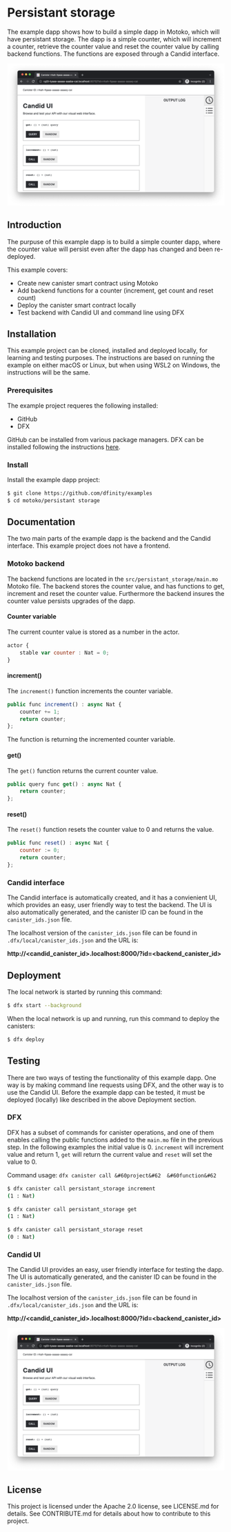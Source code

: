 # Persistant storage
The example dapp shows how to build a simple dapp in Motoko, which will have persistant storage. The dapp is a simple counter, which will increment a counter, retrieve the counter value and reset the counter value by calling backend functions. The functions are exposed through a Candid interface. 

![Counter Frontend](README_images/candid_ui.png)

## Introduction
The purpuse of this example dapp is to build a simple counter dapp, where the counter value will persist even after the dapp has changed and been re-deployed. 

This example covers:

- Create new canister smart contract using Motoko
- Add backend functions for a counter (increment, get count and reset count)
- Deploy the canister smart contract locally
- Test backend with Candid UI and command line using DFX 

## Installation
This example project can be cloned, installed and deployed locally, for learning and testing purposes. The instructions are based on running the example on either macOS or Linux, but when using WSL2 on Windows, the instructions will be the same.

### Prerequisites
The example project requeres the following installed:

- GitHub
- DFX 

GitHub can be installed from various package managers. DFX can be installed following the instructions [here](https://smartcontracts.org/docs/quickstart/local-quickstart.html#download-and-install).

### Install
Install the example dapp project:

```bash
$ git clone https://github.com/dfinity/examples
$ cd motoko/persistant storage
```

## Documentation
The two main parts of the example dapp is the backend and the Candid interface. This example project does not have a frontend.

### Motoko backend
The backend functions are located in the `src/persistant_storage/main.mo` Motoko file. The backend stores the counter value, and has functions to get, increment and reset the counter value. Furthermore the backend insures the counter value persists upgrades of the dapp. 

#### Counter variable
The current counter value is stored as a number in the actor. 

```javascript
actor {
    stable var counter : Nat = 0;
}
```

#### increment()
The `increment()` function increments the counter variable.

```javascript
public func increment() : async Nat {
    counter += 1;
    return counter;
};
```

The function is returning the incremented counter variable.

#### get()
The `get()` function returns the current counter value.

```javascript
public query func get() : async Nat {
    return counter;
};
```

#### reset()
The `reset()` function resets the counter value to 0 and returns the value.

```javascript
public func reset() : async Nat {
    counter := 0;
    return counter;
};
```

### Candid interface
The Candid interface is automatically created, and it has a convienient UI, which provides an easy, user friendly way to test the backend. The UI is also automatically generated, and the canister ID can be found in the `canister_ids.json` file. 

The localhost version of the `canister_ids.json` file can be found in `.dfx/local/canister_ids.json` and the URL is: 

**http://<candid_canister_id>.localhost:8000/?id=<backend_canister_id>**

## Deployment
The local network is started by running this command:

```bash
$ dfx start --background
```

When the local network is up and running, run this command to deploy the canisters:

```bash
$ dfx deploy
```

## Testing
There are two ways of testing the functionality of this example dapp. One way is by making command line requests using DFX, and the other way is to use the Candid UI. Before the example dapp can be tested, it must be deployed (locally) like described in the above Deployment section. 

### DFX
DFX has a subset of commands for canister operations, and one of them enables calling the public functions added to the `main.mo` file in the previous step. In the following examples the initial value is 0. `increment` will increment value and return 1, `get` will return the current value and `reset` will set the value to 0.

Command usage: `dfx canister call &#60project&#62  &#60function&#62`

```bash
$ dfx canister call persistant_storage increment
(1 : Nat)
```

```bash
$ dfx canister call persistant_storage get
(1 : Nat)
```

```bash
$ dfx canister call persistant_storage reset
(0 : Nat)
```

### Candid UI
The Candid UI provides an easy, user friendly interface for testing the dapp. The UI is automatically generated, and the canister ID can be found in the `canister_ids.json` file. 

The localhost version of the `canister_ids.json` file can be found in `.dfx/local/canister_ids.json` and the URL is: 

**http://<candid_canister_id>.localhost:8000/?id=<backend_canister_id>**

![Candid UI](README_images/candid_ui.png)

## License
This project is licensed under the Apache 2.0 license, see LICENSE.md for details. See CONTRIBUTE.md for details about how to contribute to this project. 
